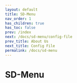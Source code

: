 ```yaml
---
layout: default
title: SD-Menu
nav_order: 1
has_children: true
has_toc: false
prev: /index
next: /docs/sd-menu/config-file
prev_title: About Us
next_title: Config File
permalink: /docs/sd-menu
---
```


# SD-Menu
